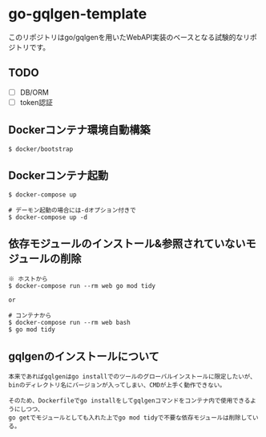 # go-gqlgen-template
このリポジトリはgo/gqlgenを用いたWebAPI実装のベースとなる試験的なリポジトリです。

## TODO
- [ ] DB/ORM
- [ ] token認証

## Dockerコンテナ環境自動構築
```
$ docker/bootstrap
```

## Dockerコンテナ起動
```
$ docker-compose up

# デーモン起動の場合には-dオプション付きで
$ docker-compose up -d
```

## 依存モジュールのインストール&参照されていないモジュールの削除
```
※ ホストから
$ docker-compose run --rm web go mod tidy

or

# コンテナから
$ docker-compose run --rm web bash
$ go mod tidy
```

## gqlgenのインストールについて
```
本来であればgqlgenはgo installでのツールのグローバルインストールに限定したいが、binのディレクトリ名にバージョンが入ってしまい、CMDが上手く動作できない。

そのため、Dockerfileでgo installをしてgqlgenコマンドをコンテナ内で使用できるようにしつつ、
go getでモジュールとしても入れた上でgo mod tidyで不要な依存モジュールは削除している。
```
